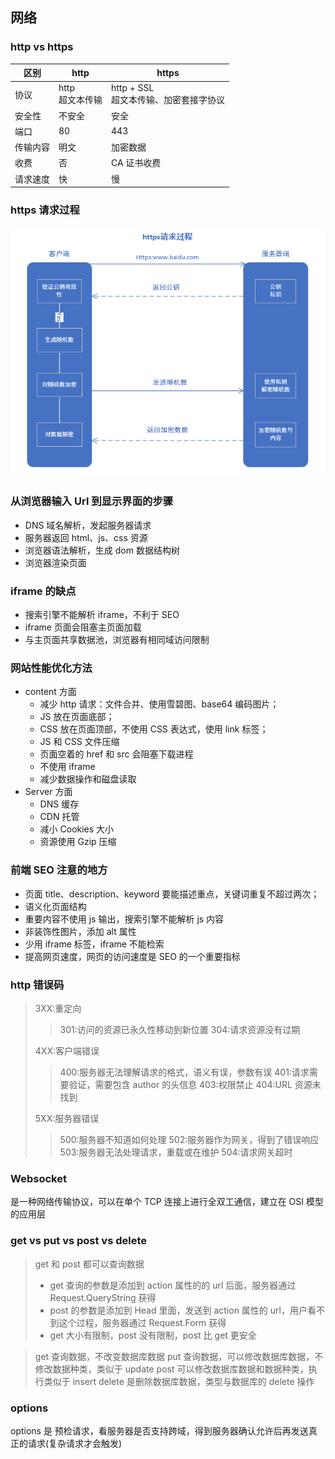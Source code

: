 <!--
 * @Author: your name
 * @Date: 2020-03-04 14:57:32
 * @LastEditTime: 2021-07-17 14:31:08
 * @LastEditors: Please set LastEditors
 * @Description: In User Settings Edit
 * @FilePath: \vue-note\网络\http.md
 -->

## 网络

### http vs https

| 区别     | http                | https                                     |
| -------- | ------------------- | ----------------------------------------- |
| 协议     | http<br/>超文本传输 | http + SSL<br/>超文本传输、加密套接字协议 |
| 安全性   | 不安全              | 安全                                      |
| 端口     | 80                  | 443                                       |
| 传输内容 | 明文                | 加密数据                                  |
| 收费     | 否                  | CA 证书收费                               |
| 请求速度 | 快                  | 慢                                        |

### https 请求过程

![https](./../img/https.png)

### 从浏览器输入 Url 到显示界面的步骤

- DNS 域名解析，发起服务器请求
- 服务器返回 html、js、css 资源
- 浏览器语法解析，生成 dom 数据结构树
- 浏览器渲染页面

### iframe 的缺点

- 搜索引擎不能解析 iframe，不利于 SEO
- iframe 页面会阻塞主页面加载
- 与主页面共享数据池，浏览器有相同域访问限制

### 网站性能优化方法

- content 方面
  - 减少 http 请求：文件合并、使用雪碧图、base64 编码图片；
  - JS 放在页面底部；
  - CSS 放在页面顶部，不使用 CSS 表达式，使用 link 标签；
  - JS 和 CSS 文件压缩
  - 页面空着的 href 和 src 会阻塞下载进程
  - 不使用 iframe
  - 减少数据操作和磁盘读取
- Server 方面
  - DNS 缓存
  - CDN 托管
  - 减小 Cookies 大小
  - 资源使用 Gzip 压缩

### 前端 SEO 注意的地方

- 页面 title、description、keyword 要能描述重点，关键词重复不超过两次；
- 语义化页面结构
- 重要内容不使用 js 输出，搜索引擎不能解析 js 内容
- 非装饰性图片，添加 alt 属性
- 少用 iframe 标签，iframe 不能检索
- 提高网页速度，网页的访问速度是 SEO 的一个重要指标

### http 错误码

> 3XX:重定向
>
> > 301:访问的资源已永久性移动到新位置
> > 304:请求资源没有过期
>
> 4XX:客户端错误
>
> > 400:服务器无法理解请求的格式，语义有误，参数有误
> > 401:请求需要验证，需要包含 author 的头信息
> > 403:权限禁止
> > 404:URL 资源未找到
>
> 5XX:服务器错误
>
> > 500:服务器不知道如何处理
> > 502:服务器作为网关，得到了错误响应
> > 503:服务器无法处理请求，重载或在维护
> > 504:请求网关超时

### Websocket

是一种网络传输协议，可以在单个 TCP 连接上进行全双工通信，建立在 OSI 模型的应用层

### get vs put vs post vs delete

> get 和 post 都可以查询数据
>
> - get 查询的参数是添加到 action 属性的的 url 后面，服务器通过 Request.QueryString 获得
> - post 的参数是添加到 Head 里面，发送到 action 属性的 url，用户看不到这个过程，服务器通过 Request.Form 获得
> - get 大小有限制，post 没有限制，post 比 get 更安全

> get 查询数据，不改变数据库数据
> put 查询数据，可以修改数据库数据，不修改数据种类，类似于 update
> post 可以修改数据库数据和数据种类，执行类似于 insert
> delete 是删除数据库数据，类型与数据库的 delete 操作

### options

options 是 预检请求，看服务器是否支持跨域，得到服务器确认允许后再发送真正的请求(复杂请求才会触发)
